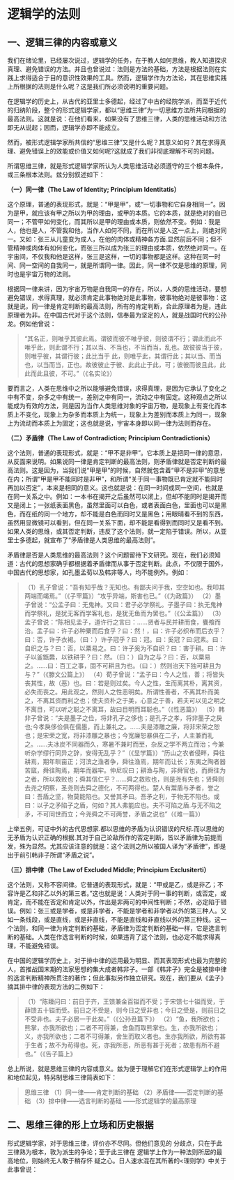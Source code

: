 # 逻辑学的法则

## 一、逻辑三律的内容或意义

我们在绪论里，已经屡次说过，逻辑学的任务，在于教人如何思维，教人知道探求真理、避免错误的方法。并且也曾说过：法则是方法的基础，方法是根据法则在实践上求得适合于目的意识性效果的工具。然而，逻辑学作为方法论，其在思维实践上所根据的法则是什么呢？这是我们所必须说明的重要问题。

在逻辑学的历史上，从古代的亚里士多德起，经过了中古的经院学派，而至于近代的归纳阶段，整个的形式逻辑学家，都以“思维三律”为一切思维方法所共同根据的最高法则。这就是说：在他们看来，如果没有了思维三律，人类的思维活动和方法即无从说起；因而，逻辑学亦即不能成立。

然而，被形式逻辑学家所共信的“思维三律”又是什么呢？其意义如何？其在求得真理、避免错误上的效能或价值又如何呢?这就成了我们非彻底理解不可的问题。

所谓思维三律，就是形式逻辑学家所认为人类思维活动必须遵守的三个根本条件，或三条根本法则。兹分别叙述如下：

**（一）同一律（The Law of Identity; Principium Identitatis）**

这个原理，普通的表现形式，就是：“甲是甲”，或“一切事物和它自身相同一”。因为是甲，就应该有甲之所以为甲的理由，或甲的本质。它的本质，就是绝对的自已同一；不管甲如何变化，而其所以是甲的理由或本质，则依然不变。例如：我是人，他也是人，不管我和他，当作人如何不同，而在所以是人这一点上，则绝对同
一。又如：张三从儿童变为成人，在他的肉体或精神各方面.显然前后不同；但不管精神或肉体有如何变化，而张三所以成为张三的理由或本质，依然绝对同一。在宇宙间，不仅我和他是这样，张三是这样，一切的事物都是这样。这种在同一时间、同一空间的自我同一，就是所谓同一律。因此，同一律不仅是思维的原理，同时也是宇宙万物的法则。

根据同一律来讲，因为宇宙万物是自我同一的存在，所以，人类的思维活动，要想避免错误，求得真理，就必须肯定此事物绝对是此事物，彼事物绝对是彼事物：这就是说，同一律是肯定判断的最高法则，所有的肯定判断，合此原理者为是，违此原理者为非。在中国古代对于这个法则，信奉最为坚定的人，就是战国时代的公孙龙。例如他曾说：

> “其名正，则唯乎其彼此焉。谓彼而彼不唯乎彼，则彼谓不行；谓此而此不唯乎此，则此谓不行；其以当、不当也，不当而当，乱也。故彼彼当于彼，则唯乎彼，其谓行彼；此比当于
此，则唯乎此，其谓行此；其以当、而当也，以当而当，正也。故彼彼止于彼、此此止于此，可；彼彼而彼且此，此此而此且彼，不可。”（《名实论》）

要而言之，人类在思维中之所以能够避免错误，求得真理，是因为它承认了变化之中有不变，杂多之中有统一，差别之中有同一，流动之中有固定。这种观点之所以能成为有效的方法，则是因为当作人类思维对象的宇宙万物，是现象上有变化而本质上不变化，现象上为杂多而本质上为统一，现象上为差别而本质上为同一，现象上为流动而本质上为固定；这也就是说，宇宙本身即以同一律为法则而存在。

**（二）矛盾律（The Law of Contradiction; Principium Contradictionis）**

这个法则，普通的表现形式，就是：“甲不是非甲”。它本质上是把同一律的意思，从反面来说明。如果说同一律是肯定判断的最高法则，则矛盾律就是否定判断的最高法则。这是因为，当我们说“甲是甲”的时候，自然就包含着“甲不是非甲”的意思在内；所谓“甲是甲不能同时是非甲”，和所谓“关于同一事物既已肯定就不能同时再加以否定”，本来是相同的意义。这也就是说：在同一时间或同一空间，也就是在同一关系之中。例如：一本书在揭开之后虽然可以闭上，但却不能同时是揭开而又是闭上；一张纸表面黑色，虽然里面可以白色，或者表面白色，里面也可以是黑色，而在纸的同一个地方，却不能是白色而同时又是黑色；用眼晴看不到的东西，虽然用显微镜可以看到，但在同一关系下面，却不能是看得到而同时又是看不到。如果人类的思维，或其否定判断，违反了这个法则，就一定陷于错误。所以，从亚里士多德起，就宣布了“矛盾律是人类思维的最高法则”。

矛盾律是否是人类思维的最高法则？这个问题留待下文研究。现在，我们必须知道：古代的思想家确乎都根据着矛盾律而从事于否定判断。此点，不仅限于国外，中国古代的思想家，如孔墨孟荀以及韩非等人，均不能例外。例如：

> （1）孔子曾说：“吾有知乎哉？无知也。有鄙夫问于我，空空如也。我叩其两端而竭焉。”（《子罕篇》）“攻乎异端，斯害也已。”（《为政篇》）
> （2）墨子曾说：“公孟子曰：无鬼神。又曰：君子必学祭礼。子墨子曰：执无鬼神而学祭礼，是犹无客而学客礼也，是犹无鱼而为罟也。”（《公孟篇》）
> （3）孟子曾说：“陈相见孟子，道许行之言曰：……贤者与民并耕而食，饔飧而治。孟子曰：许子必种粟而后食乎？曰：然！，曰：许子必织布而后衣乎？曰：否，许子衣褐。（曰：）许子冠乎？曰：冠。曰：奚冠？曰:冠素。曰：自织之与？曰：否，以粟易之。曰：许子奚为不自织？曰：害于耕。曰：许子以釜甑爨，以铁耕乎？曰：然。（曰：）自为之与？曰：否，以粟易之。……曰：百工之事，固不可耕且为也。（曰：）然则治天下独可耕且为与？”（《滕文公篇上》）
> （4）荀子曾说：“孟子曰：今人之性，善；将皆失丧其性，故（恶）也。曰：若是则过矣。今人之性，生而离其朴，离其资，必失而丧之。用此观之，然则人之性恶明矣。所谓性善者，不离其朴而美之，不离其资而利之也；使夫资朴之于美，心意之于善，若夫可以见之明之不离目，可以听之聪之不离耳，故曰目明而耳聪也。”（《性恶篇》）
> （5）韩非子曾说：“夫是墨子之俭，将非孔子之侈也；是孔子之孝，将非墨子之戾也;今孝戾侈俭俱在儒墨，而上兼礼之。……夫是漆雕之廉，将非宋荣之恕也；是宋荣之宽，将非漆雕之暴也；今宽廉恕暴俱在二子，人主兼而礼之。……夫冰炭不同器而久，寒暑不兼时而至，杂反之学不两立而治；今兼听杂学缪行同异之辞，安得无乱乎？”（《显学篇》）“历山之农者侵畔，舜往耕焉，期年甽亩正；河滨之渔者争，舜往渔焉，期年而让长；东夷之陶者器苦窳，舜往陶焉，期年而器牢。仲尼叹曰；耕渔与陶，非舜官也，而舜往为之者，所以救败也；舜其信仁乎？……舜之救败也，则是尧有失也；贤舜则去尧之明察，圣尧则去舜之德化，不可两得也。楚人有鬻盾与矛者，誉之曰：吾盾之坚，物莫能陷也。又誉其矛曰。吾矛之利，于物无不陷也。或曰：以子之矛陷子之盾，何如？其人弗能应也。夫不可陷之盾.与无不陷之矛，不可同世而立；今尧舜之不可两誉，矛盾之说也”（《难一篇》）

上举五例，可证中外的古代思想家.都以思维的矛盾为认识错误的尺标.而以思维的无矛盾为认识正确的根据.其对于自己论敌所作的否定判断，皆以矛盾律为前提而发，殊为显然。尤其应该注意的就是：这个法则之所以被国人译为“矛盾律”，即是出于前引韩非子所谓“矛盾之说”。

**（三）排中律（The Law of Excluded Middle; Principium Exclusiterti）**

这个法则，又称不容间律。它普通的表现形式，就是：“甲或是乙，或是非乙；不容许是乙和非乙以外的第三者。”这也就是说：人类对于同一事的判断，或否定，或肯定，而不能在否定和肯定以外，作出是非两可的中间性判断；不然，必定陷于错误。例如：张三或是学者，或是非学者，不能是学者和非学者以外的第三种人。又如一条线段，或是直线，或是非直线，不能是直线和非直线以外的第三种线。这一个法则，和同一律为肯定判断的基础，矛盾律为否定判断的基础一样，它是选言判断的基础。人类在作选言判断的时候，如果违背了这个法则，也必定不能求得真理，不能避免错误。

在中国的逻辑学历史上，对于排中律的运用最为明显、而其表现形式也最为完整的人，首推战国末期的法家思想的集大成者韩非子。一部《韩非子》完全是被排中律的选言判断精神所贯注的著作；但此事拟另作独立研究。现在，我们要从《孟子》摘其排中律的表现方法的二例如下：

> （1）“陈臻问曰：前日于齐，王馈兼金百镒而不受；于宋馈七十镒而受，于薛馈五十镒而受。前日之不受是，则今日之受非也；今日之受是，则前日之不受非也。夫子必居一于此矣。”（《公孙丑篇下》） 
> （2）“鱼，我所欲也；熊掌，亦我所欲也；二者不可得兼，舍鱼而取熊掌也。生，亦我所欲也；义，亦我所欲也；二者不可得兼，舍生而取义者也。生亦我所欲，所欲有甚于生者；故不为苟得也。死，亦我所恶，所恶有甚于死者；故患有所不避也。”（《告子篇上》

总上所说，就是思维三律的内容或意义。兹为便于理解它们在形式逻辑学上的作用和地位起见，特另制思维三律简表如下：

> 思维三律 
（1）同一律——肯定判断的基础
（2）矛盾律——否定判断的基础
（3）排中律——选言判断的基础
——形式逻辑学的最高原理

## 二、思维三律的形上立场和历史根据

形式逻辑学家，对于思维三律，评价亦不尽同。但他们意见的
分歧点，只在于此三律熟为根本，敦为派生的争论；至于此三律在
逻辑学上作为一种法则所居的最高地位，则始终无人敢于稍存怀
疑之心。日人速水混在其所著的<理则学》中关于此事曾说：
